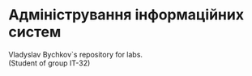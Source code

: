 # Aдміністрування інформаційних систем
 Vladyslav Bychkov`s repository for labs.<br>
 (Student of group IT-32)
